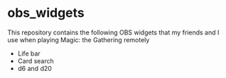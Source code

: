 # obs_widgets

This repository contains the following OBS widgets that my friends and I use when playing Magic: the Gathering remotely

- Life bar
- Card search
- d6 and d20




